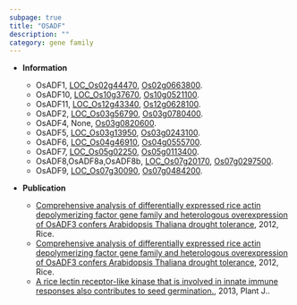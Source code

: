 ```yaml
---
subpage: true
title: "OSADF"
description: ""
category: gene family
---
```


* **Information**  
    + OsADF1, [LOC_Os02g44470](http://rice.plantbiology.msu.edu/cgi-bin/ORF_infopage.cgi?orf=LOC_Os02g44470), [Os02g0663800](http://rapdb.dna.affrc.go.jp/viewer/gbrowse_details/irgsp1?name=Os02g0663800).
    + OsADF10, [LOC_Os10g37670](http://rice.plantbiology.msu.edu/cgi-bin/ORF_infopage.cgi?orf=LOC_Os10g37670), [Os10g0521100](http://rapdb.dna.affrc.go.jp/viewer/gbrowse_details/irgsp1?name=Os10g0521100).
    + OsADF11, [LOC_Os12g43340](http://rice.plantbiology.msu.edu/cgi-bin/ORF_infopage.cgi?orf=LOC_Os12g43340), [Os12g0628100](http://rapdb.dna.affrc.go.jp/viewer/gbrowse_details/irgsp1?name=Os12g0628100).
    + OsADF2, [LOC_Os03g56790](http://rice.plantbiology.msu.edu/cgi-bin/ORF_infopage.cgi?orf=LOC_Os03g56790), [Os03g0780400](http://rapdb.dna.affrc.go.jp/viewer/gbrowse_details/irgsp1?name=Os03g0780400).
    + OsADF4, None, [Os03g0820600](http://rapdb.dna.affrc.go.jp/viewer/gbrowse_details/irgsp1?name=Os03g0820600).
    + OsADF5, [LOC_Os03g13950](http://rice.plantbiology.msu.edu/cgi-bin/ORF_infopage.cgi?orf=LOC_Os03g13950), [Os03g0243100](http://rapdb.dna.affrc.go.jp/viewer/gbrowse_details/irgsp1?name=Os03g0243100).
    + OsADF6, [LOC_Os04g46910](http://rice.plantbiology.msu.edu/cgi-bin/ORF_infopage.cgi?orf=LOC_Os04g46910), [Os04g0555700](http://rapdb.dna.affrc.go.jp/viewer/gbrowse_details/irgsp1?name=Os04g0555700).
    + OsADF7, [LOC_Os05g02250](http://rice.plantbiology.msu.edu/cgi-bin/ORF_infopage.cgi?orf=LOC_Os05g02250), [Os05g0113400](http://rapdb.dna.affrc.go.jp/viewer/gbrowse_details/irgsp1?name=Os05g0113400).
    + OsADF8,OsADF8a,OsADF8b, [LOC_Os07g20170](http://rice.plantbiology.msu.edu/cgi-bin/ORF_infopage.cgi?orf=LOC_Os07g20170), [Os07g0297500](http://rapdb.dna.affrc.go.jp/viewer/gbrowse_details/irgsp1?name=Os07g0297500).
    + OsADF9, [LOC_Os07g30090](http://rice.plantbiology.msu.edu/cgi-bin/ORF_infopage.cgi?orf=LOC_Os07g30090), [Os07g0484200](http://rapdb.dna.affrc.go.jp/viewer/gbrowse_details/irgsp1?name=Os07g0484200).

* **Publication**  
    + [Comprehensive analysis of differentially expressed rice actin depolymerizing factor gene family and heterologous overexpression of OsADF3 confers Arabidopsis Thaliana drought tolerance](http://www.ncbi.nlm.nih.gov/pubmed?term=Comprehensive+analysis+of+differentially+expressed+rice+actin+depolymerizing+factor+gene+family+and+heterologous+overexpression+of+OsADF3+confers+Arabidopsis+Thaliana+drought+tolerance%5BTitle%5D), 2012, Rice.
    + [Comprehensive analysis of differentially expressed rice actin depolymerizing factor gene family and heterologous overexpression of OsADF3 confers Arabidopsis Thaliana drought tolerance](http://www.ncbi.nlm.nih.gov/pubmed?term=Comprehensive+analysis+of+differentially+expressed+rice+actin+depolymerizing+factor+gene+family+and+heterologous+overexpression+of+OsADF3+confers+Arabidopsis+Thaliana+drought+tolerance%5BTitle%5D), 2012, Rice.
    + [A rice lectin receptor-like kinase that is involved in innate immune responses also contributes to seed germination.](http://www.ncbi.nlm.nih.gov/pubmed?term=A+rice+lectin+receptor-like+kinase+that+is+involved+in+innate+immune+responses+also+contributes+to+seed+germination.%5BTitle%5D), 2013, Plant J..


